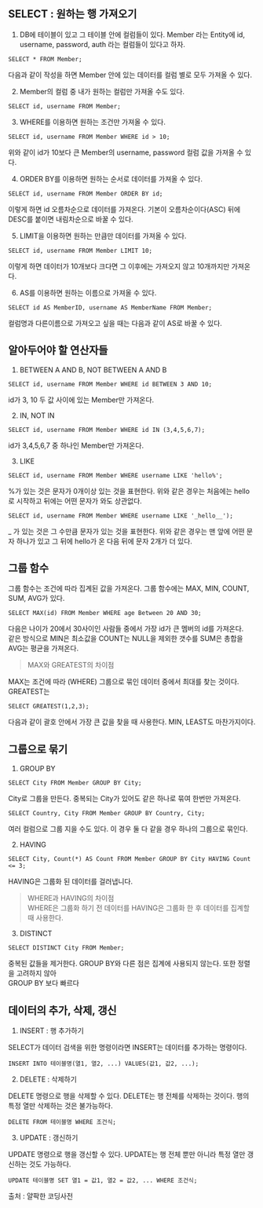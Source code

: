 ## SELECT : 원하는 행 가져오기

1. DB에 테이블이 있고 그 테이블 안에 컬럼들이 있다. Member 라는 Entity에 id, username, password, auth 라는 컬럼들이 있다고 하자.  
```
SELECT * FROM Member;
```
다음과 같이 작성을 하면 Member 안에 있는 데이터를 컬럼 별로 모두 가져올 수 있다.

2. Member의 컬럼 중 내가 원하는 컬럼만 가져올 수도 있다.  
```
SELECT id, username FROM Member;
```

3. WHERE를 이용하면 원하는 조건만 가져올 수 있다.
```
SELECT id, username FROM Member WHERE id > 10;
```
위와 같이 id가 10보다 큰 Member의 username, password 컬럼 값을 가져올 수 있다.  


4. ORDER BY를 이용하면 원하는 순서로 데이터를 가져올 수 있다.
```
SELECT id, username FROM Member ORDER BY id;
```
이렇게 하면 id 오름차순으로 데이터를 가져온다. 기본이 오름차순이다(ASC) 뒤에 DESC를 붙이면 내림차순으로 바꿀 수 있다.

5. LIMIT을 이용하면 원하는 만큼만 데이터를 가져올 수 있다.

```
SELECT id, username FROM Member LIMIT 10;
```
이렇게 하면 데이터가 10개보다 크다면 그 이후에는 가져오지 않고 10개까지만 가져온다.

6. AS를 이용하면 원하는 이름으로 가져올 수 있다.  

```
SELECT id AS MemberID, username AS MemberName FROM Member;
```  
컬럼명과 다른이름으로 가져오고 싶을 때는 다음과 같이 AS로 바꿀 수 있다.                     


## 알아두어야 할 연산자들 

1. BETWEEN A AND B, NOT BETWEEN A AND B

```
SELECT id, username FROM Member WHERE id BETWEEN 3 AND 10;
```
id가 3, 10 두 값 사이에 있는 Member만 가져온다.


2. IN, NOT IN 

```
SELECT id, username FROM Member WHERE id IN (3,4,5,6,7);
```
id가 3,4,5,6,7 중 하나인 Member만 가져온다.

3. LIKE 

```
SELECT id, username FROM Member WHERE username LIKE 'hello%';
```
%가 있는 것은 문자가 0개이상 있는 것을 표현한다. 위와 같은 경우는 처음에는 hello로 시작하고 뒤에는 어떤 문자가 와도 상관없다.

```
SELECT id, username FROM Member WHERE username LIKE '_hello__');
```
_ 가 있는 것은 그 수만큼 문자가 있는 것을 표현한다. 위와 같은 경우는 맨 앞에 어떤 문자 하나가 있고 그 뒤에 hello가 온 다음 뒤에 문자 2개가 더 있다.


## 그룹 함수

그룹 함수는 조건에 따라 집계된 값을 가져온다. 그룹 함수에는 MAX, MIN, COUNT, SUM, AVG가 있다.  
```
SELECT MAX(id) FROM Member WHERE age Between 20 AND 30;
```
다음은 나이가 20에서 30사이인 사람들 중에서 가장 id가 큰 멤버의 id를 가져온다.  
같은 방식으로 MIN은 최소값을 COUNT는 NULL을 제외한 갯수를 SUM은 총합을 AVG는 평균을 가져온다.

> MAX와 GREATEST의 차이점 

MAX는 조건에 따라 (WHERE) 그룹으로 묶인 데이터 중에서 최대를 찾는 것이다. GREATEST는 
```
SELECT GREATEST(1,2,3);
```
다음과 같이 괄호 안에서 가장 큰 값을 찾을 때 사용한다. MIN, LEAST도 마찬가지이다.

## 그룹으로 묶기

1. GROUP BY           
```
SELECT City FROM Member GROUP BY City;
```  
City로 그룹을 만든다. 중복되는 City가 있어도 같은 하나로 묶여 한번만 가져온다.

```
SELECT Country, City FROM Member GROUP BY Country, City;
```   
여러 컬럼으로 그룹 지을 수도 있다. 이 경우 둘 다 같을 경우 하나의 그룹으로 묶인다.  

2. HAVING  

```
SELECT City, Count(*) AS Count FROM Member GROUP BY City HAVING Count <= 3;
```
HAVING은 그룹화 된 데이터를 걸러냅니다.

> WHERE과 HAVING의 차이점  
WHERE은 그룹화 하기 전 데이터를 HAVING은 그룹화 한 후 데이터를 집계할 때 사용한다.

3. DISTINCT

```
SELECT DISTINCT City FROM Member;
```  
중복된 값들을 제거한다. GROUP BY와 다른 점은 집계에 사용되지 않는다. 또한 정렬을 고려하지 않아  
GROUP BY 보다 빠르다

## 데이터의 추가, 삭제, 갱신

1. INSERT : 행 추가하기

SELECT가 데이터 검색을 위한 명령이라면 INSERT는 데이터를 추가하는 명령이다.  

```
INSERT INTO 테이블명(열1, 열2, ...) VALUES(값1, 값2, ...);
```
2. DELETE : 삭제하기  

DELETE 명령으로 행을 삭제할 수 있다. DELETE는 행 전체를 삭제하는 것이다. 행의 특정 열만 삭제하는 것은 불가능하다.   

```
DELETE FROM 테이블명 WHERE 조건식;
```
3. UPDATE : 갱신하기

UPDATE 명령으로 행을 갱신할 수 있다. UPDATE는 행 전체 뿐만 아니라 특정 열만 갱신하는 것도 가능하다.  
```
UPDATE 테이블명 SET 열1 = 값1, 열2 = 값2, ... WHERE 조건식;
```
출처 : 얄팍한 코딩사전

